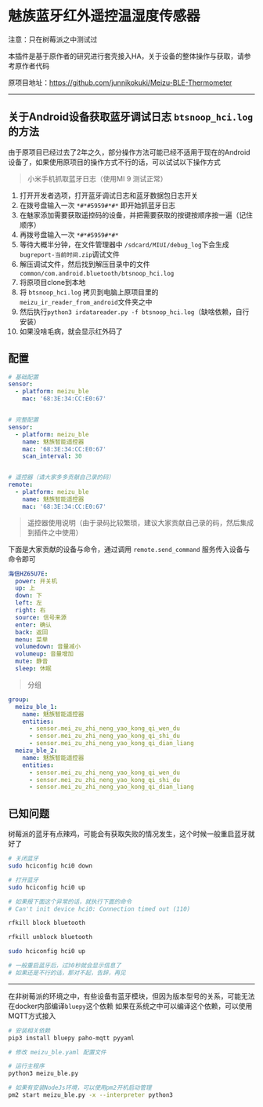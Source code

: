 # 魅族蓝牙红外遥控温湿度传感器

注意：只在树莓派之中测试过

本插件是基于原作者的研究进行套壳接入HA，关于设备的整体操作与获取，请参考原作者代码

原项目地址：https://github.com/junnikokuki/Meizu-BLE-Thermometer

---

## 关于Android设备获取蓝牙调试日志 `btsnoop_hci.log` 的方法

由于原项目已经过去了2年之久，部分操作方法可能已经不适用于现在的Android设备了，如果使用原项目的操作方式不行的话，可以试试以下操作方式

> 小米手机抓取蓝牙日志（使用MI 9 测试正常）
1. 打开开发者选项，打开蓝牙调试日志和蓝牙数据包日志开关
1. 在拨号盘输入一次  `*#*#5959#*#*`  即开始抓蓝牙日志
1. 在魅家添加需要获取遥控码的设备，并把需要获取的按键按顺序按一遍（记住顺序）
1. 再拨号盘输入一次  `*#*#5959#*#*`
1. 等待大概半分钟，在文件管理器中 `/sdcard/MIUI/debug_log`下会生成`bugreport-当前时间.zip`调试文件
1. 解压调试文件，然后找到解压目录中的文件 `common/com.android.bluetooth/btsnoop_hci.log`
1. 将原项目clone到本地
1. 将 `btsnoop_hci.log` 拷贝到电脑上原项目里的`meizu_ir_reader_from_android`文件夹之中
1. 然后执行`python3 irdatareader.py -f btsnoop_hci.log`（缺啥依赖，自行安装）
1. 如果没啥毛病，就会显示红外码了


## 配置

```yaml
# 基础配置
sensor:
  - platform: meizu_ble
    mac: '68:3E:34:CC:E0:67'


# 完整配置
sensor:
  - platform: meizu_ble
    name: 魅族智能遥控器
    mac: '68:3E:34:CC:E0:67'
    scan_interval: 30


# 遥控器（请大家多多贡献自己录的码）
remote:
  - platform: meizu_ble
    name: 魅族智能遥控器  
    mac: '68:3E:34:CC:E0:67'
```

> 遥控器使用说明（由于录码比较繁琐，建议大家贡献自己录的码，然后集成到插件之中使用）

下面是大家贡献的设备与命令，通过调用 `remote.send_command` 服务传入设备与命令即可

```yaml
海信HZ65U7E:
  power: 开关机
  up: 上
  down: 下
  left: 左
  right: 右
  source: 信号来源
  enter: 确认
  back: 返回
  menu: 菜单
  volumedown: 音量减小
  volumeup: 音量增加
  mute: 静音
  sleep: 休眠
```

> 分组

```yaml
group:
  meizu_ble_1:
    name: 魅族智能遥控器
    entities:
      - sensor.mei_zu_zhi_neng_yao_kong_qi_wen_du
      - sensor.mei_zu_zhi_neng_yao_kong_qi_shi_du
      - sensor.mei_zu_zhi_neng_yao_kong_qi_dian_liang
  meizu_ble_2:
    name: 魅族智能遥控器
    entities:
      - sensor.mei_zu_zhi_neng_yao_kong_qi_wen_du
      - sensor.mei_zu_zhi_neng_yao_kong_qi_shi_du
      - sensor.mei_zu_zhi_neng_yao_kong_qi_dian_liang
```

## 已知问题

树莓派的蓝牙有点辣鸡，可能会有获取失败的情况发生，这个时候一般重启蓝牙就好了

```bash
# 关闭蓝牙
sudo hciconfig hci0 down

# 打开蓝牙
sudo hciconfig hci0 up

# 如果报下面这个异常的话，就执行下面的命令
# Can't init device hci0: Connection timed out (110)

rfkill block bluetooth

rfkill unblock bluetooth

sudo hciconfig hci0 up

# 一般重启蓝牙后，过30秒就会显示信息了
# 如果还是不行的话，那对不起，告辞，再见
```

---

在非树莓派的环境之中，有些设备有蓝牙模块，但因为版本型号的关系，可能无法在docker内部编译`bluepy`这个依赖
如果在系统之中可以编译这个依赖，可以使用MQTT方式接入

```bash
# 安装相关依赖
pip3 install bluepy paho-mqtt pyyaml

# 修改 meizu_ble.yaml 配置文件

# 运行主程序
python3 meizu_ble.py

# 如果有安装NodeJs环境，可以使用pm2开机启动管理
pm2 start meizu_ble.py -x --interpreter python3
```